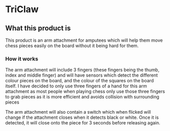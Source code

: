 # TriClaw

## What this product is
This product is an arm attachment for amputees which will help them move chess pieces easily on the board without it being hard for them. 

### How it works
The arm attachment will include 3 fingers (these fingers being the thumb, index and middle finger) and will have sensors which detect the different colour pieces on the board, and the colour of the squares on the board itself. I have decided to only use three fingers of a hand for this arm attachment as most people when playing chess only use those three fingers to grab pieces as it is more efficient and avoids collision with surrounding pieces

The arm attachment will also contain a switch which when flicked will change if the attachment closes when it detects black or white. Once it is detected, it will close onto the piece for 3 seconds before releasing again.